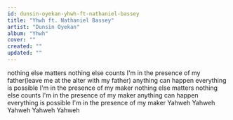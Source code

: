 ```yaml
---
id: dunsin-oyekan-yhwh-ft-nathaniel-bassey
title: "Yhwh ft. Nathaniel Bassey"
artist: "Dunsin Oyekan"
album: "Yhwh"
cover: ""
created: ""
updated: ""
---
```


nothing else matters
nothing else counts
I'm in the presence of my father(leave me at the alter with my father)
anything can happen
everything is possible
I'm in the presence of my maker
nothing else matters
nothing else counts
I'm in the presence of my maker
anything can happen
everything is possible
I'm in the presence of my maker
Yahweh Yahweh Yahweh
Yahweh Yahweh